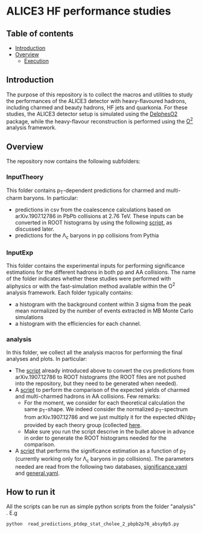 # ALICE3 HF performance studies

## Table of contents

* [Introduction](#introduction)
* [Overview](#overview)
  * [Execution](#execution)

## Introduction

The purpose of this repository is to collect the macros and utilities to study the performances of the ALICE3 detector with heavy-flavoured hadrons, including charmed and beauty hadrons, HF jets and quarkonia. For these studies, the ALICE3 detector setup is simulated using the [DelphesO2](https://github.com/AliceO2Group/DelphesO2) package, while the heavy-flavour reconstruction is performed using the [O<sup>2</sup>](https://github.com/AliceO2Group/AliceO2) analysis framework.

## Overview

The repository now contains the following subfolders:

### InputTheory
This folder contains p<sub>T</sub>-dependent predictions for charmed and multi-charm baryons. In particular:
  * predictions in csv from the coalescence calculations based on arXiv.1907.12786 in PbPb collisions at 2.76 TeV. These inputs can be converted in ROOT histograms by using the following [script](https://github.com/AliceUpgrades/ALICE3_HFperformance/blob/main/analysis/read_predictions_ptdep_stat_cholee_2_pbpb2p76_absy0p5.py), as discussed later.
  * predictions for the Λ<sub>c</sub> baryons in pp collisions from Pythia

### InputExp
This folder contains the experimental inputs for performing significance estimations for the different hadrons in both pp and AA collisions. 
The name of the folder indicates whether these studies were performed with aliphysics or with the fast-simulation method available within the O<sup>2</sup> analysis framework. Each folder typically contains:
  * a histogram with the background content within 3 sigma from the peak mean normalized by the number of events extracted in MB Monte Carlo simulations
  * a histogram with the efficiencies for each channel. 

### analysis
In this folder, we collect all the analysis macros for performing the final analyses and plots. In particular:
  * The [script](https://github.com/AliceUpgrades/ALICE3_HFperformance/blob/main/analysis/read_predictions_ptdep_stat_cholee_2_pbpb2p76_absy0p5.py) already introduced above to convert the cvs predictions from arXiv.1907.12786 to ROOT histograms (the ROOT files are not pushed into the repository, but they need to be generated when needed). 
  * A [script](https://github.com/AliceUpgrades/ALICE3_HFperformance/blob/main/analysis/expected_yields.py) to perform the comparison of the expected yields of charmed and multi-charmed hadrons in AA collisions. Few remarks:
    * For the moment, we consider for each theoretical calculation the same p<sub>T</sub>-shape. We indeed consider the normalized p<sub>T</sub>-spectrum from arXiv.1907.12786 and we just multiply it for the expected dN/dp<sub>T</sub> provided by each theory group (collected [here](https://github.com/AliceUpgrades/ALICE3_HFperformance/blob/main/analysis/databases/theory_yields.yaml).
    * Make sure you run the script descrive in the bullet above in advance in order to generate the ROOT histograms needed for the comparison.  
  * A [script](https://github.com/AliceUpgrades/ALICE3_HFperformance/blob/main/analysis/significance.py) that performs the significance estimation as a function of p<sub>T</sub> (currently working only for Λ<sub>c</sub> baryons in pp collisions). The parameters needed are read from the following two databases, [significance.yaml](https://github.com/AliceUpgrades/ALICE3_HFperformance/blob/main/analysis/databases/significance.yaml) and [general.yaml](https://github.com/AliceUpgrades/ALICE3_HFperformance/blob/main/analysis/databases/general.yaml).

## How to run it

All the scripts can be run as simple python scripts from the folder "analysis" . E.g
```python
python  read_predictions_ptdep_stat_cholee_2_pbpb2p76_absy0p5.py
```
